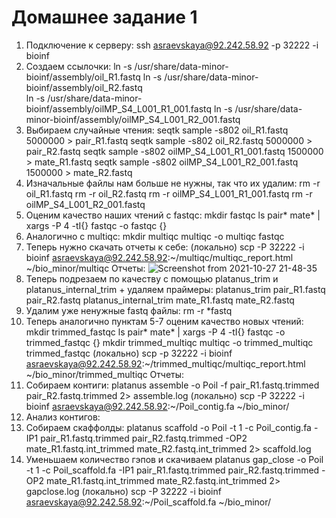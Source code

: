 #  Домашнее задание 1
1. Подключение к серверу:
ssh asraevskaya@92.242.58.92 -p 32222 -i bioinf
2. Создаем ссылочки:
ln -s /usr/share/data-minor-bioinf/assembly/oil_R1.fastq
ln -s /usr/share/data-minor-bioinf/assembly/oil_R2.fastq        
ln -s /usr/share/data-minor-bioinf/assembly/oilMP_S4_L001_R1_001.fastq 
ln -s /usr/share/data-minor-bioinf/assembly/oilMP_S4_L001_R2_001.fastq
3. Выбираем случайные чтения:
seqtk sample -s802 oil_R1.fastq 5000000 > pair_R1.fastq
seqtk sample -s802 oil_R2.fastq 5000000 > pair_R2.fastq
seqtk sample -s802 oilMP_S4_L001_R1_001.fastq 1500000 > mate_R1.fastq
seqtk sample -s802 oilMP_S4_L001_R2_001.fastq 1500000 > mate_R2.fastq
4. Изначальные файлы нам больше не нужны, так что их удалим:
rm -r oil_R1.fastq
rm -r oil_R2.fastq
rm -r oilMP_S4_L001_R1_001.fastq
rm -r oilMP_S4_L001_R2_001.fastq
5. Оценим качество наших чтений с fastqc:
mkdir fastqc
ls pair* mate* | xargs -P 4 -tI{} fastqc -o fastqc {}
6. Аналогично с multiqc:
mkdir multiqc
multiqc -o multiqc fastqc
7. Теперь нужно скачать отчеты к себе:
(локально) scp -P 32222 -i bioinf asraevskaya@92.242.58.92:~/multiqc/multiqc_report.html ~/bio_minor/multiqc
 Отчеты:
 ![Screenshot from 2021-10-27 21-48-35](https://user-images.githubusercontent.com/57015713/139128499-9e1313e5-b146-4ebe-bc11-f99a451bd2f6.png)
8. Теперь подрезаем по качеству с помощью platanus_trim и platanus_internal_trim + удаляем праймеры:
platanus_trim pair_R1.fastq pair_R2.fastq 
platanus_internal_trim mate_R1.fastq mate_R2.fastq
9. Удалим уже ненужные fastq  файлы:
rm -r *fastq
10. Теперь аналогично пунктам 5-7 оценим качество новых чтений:
mkdir trimmed_fastqc
ls  pair* mate* | xargs -P 4 -tI{} fastqc -o trimmed_fastqc {}
mkdir trimmed_multiqc
multiqc -o trimmed_multiqc trimmed_fastqc
(локально) scp -p 32222 -i bioinf asraevskaya@92.242.58.92:~/trimmed_multiqc/multiqc_report.html ~/bio_minor/trimmed_multiqc
Отчеты:
11. Собираем контиги:
platanus assemble -o Poil -f pair_R1.fastq.trimmed pair_R2.fastq.trimmed 2> assemble.log
(локально) scp -P 32222 -i bioinf asraevskaya@92.242.58.92:~/Poil_contig.fa ~/bio_minor/
12. Анализ контигов:
13. Собираем скаффолды:
platanus scaffold -o Poil -t 1 -c Poil_contig.fa -IP1 pair_R1.fastq.trimmed pair_R2.fastq.trimmed -OP2 mate_R1.fastq.int_trimmed mate_R2.fastq.int_trimmed 2> scaffold.log
14.  Уменьшаем количество гэпов и скачиваем
platanus gap_close -o Poil -t 1 -c Poil_scaffold.fa -IP1 pair_R1.fastq.trimmed pair_R2.fastq.trimmed -OP2 mate_R1.fastq.int_trimmed mate_R2.fastq.int_trimmed 2> gapclose.log
(локально) scp -P 32222 -i bioinf asraevskaya@92.242.58.92:~/Poil_scaffold.fa ~/bio_minor/

